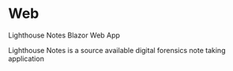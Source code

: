 # Web

Lighthouse Notes Blazor Web App

Lighthouse Notes is a source available digital forensics note taking application
